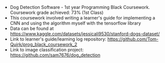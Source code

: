 - Dog Detection Software - 1st year Programming Black Coursework. Coursework grade achieved: 73% (1st Class)
- This coursework involved writing a learner's guide for implementing a CNN and using the
  algorithm myself with the tensorflow library
- Data can be found at https://www.kaggle.com/datasets/jessicali9530/stanford-dogs-dataset/
- Link to learner's guide/learning log repository: https://github.com/Tom-Quirk/prog_black_coursework_2 
- Link to image classification project: https://github.com/sam7676/dog_detection
